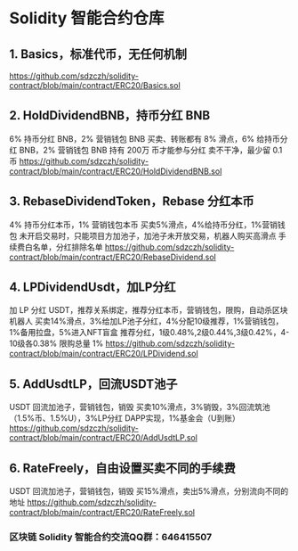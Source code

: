 # Solidity 智能合约仓库
## 1. Basics，标准代币，无任何机制
https://github.com/sdzczh/solidity-contract/blob/main/contract/ERC20/Basics.sol
## 2. HoldDividendBNB，持币分红 BNB
6% 持币分红 BNB，2% 营销钱包 BNB
买卖、转账都有 8% 滑点，6% 给持币分红 BNB，2% 营销钱包 BNB
持有 200万 币才能参与分红
卖不干净，最少留 0.1 币
https://github.com/sdzczh/solidity-contract/blob/main/contract/ERC20/HoldDividendBNB.sol
## 3. RebaseDividendToken，Rebase 分红本币
4% 持币分红本币，1% 营销钱包本币
买卖5%滑点，4%给持币分红，1%营销钱包
未开启交易时，只能项目方加池子，加池子未开放交易，机器人购买高滑点
手续费白名单，分红排除名单
https://github.com/sdzczh/solidity-contract/blob/main/contract/ERC20/RebaseDividend.sol
## 4. LPDividendUsdt，加LP分红
加 LP 分红 USDT，推荐关系绑定，推荐分红本币，营销钱包，限购，自动杀区块机器人
买卖14%滑点，3%给加LP池子分红，4%分配10级推荐，1%营销钱包，1%备用拉盘，5%进入NFT盲盒
推荐分红，1级0.48%,2级0.44%,3级0.42%，4-10级各0.38%
限购总量 1%
https://github.com/sdzczh/solidity-contract/blob/main/contract/ERC20/LPDividend.sol
## 5. AddUsdtLP，回流USDT池子
USDT 回流加池子，营销钱包，销毁
买卖10%滑点，3%销毁，3%回流筑池（1.5%币、1.5%U），3%LP分红 DAPP实现，1%基金会（U到账）
https://github.com/sdzczh/solidity-contract/blob/main/contract/ERC20/AddUsdtLP.sol
## 6. RateFreely，自由设置买卖不同的手续费
USDT 回流加池子，营销钱包，销毁
买15%滑点，卖出5%滑点，分别流向不同的地址
https://github.com/sdzczh/solidity-contract/blob/main/contract/ERC20/RateFreely.sol

### 区块链 Solidity 智能合约交流QQ群：646415507